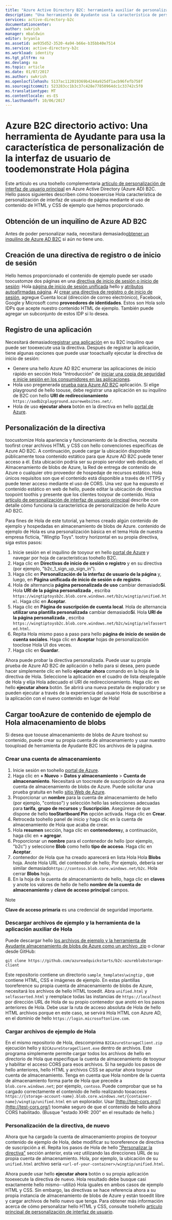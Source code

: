 ```yaml
---
title: "Azure Active Directory B2C: herramienta auxiliar de personalización de la interfaz de usuario de página | Microsoft Docs"
description: "Una herramienta de Ayudante usa la característica de personalización de interfaz de usuario de página de toodemonstrate hello en Azure Active Directory B2C"
services: active-directory-b2c
documentationcenter: 
author: swkrish
manager: mbaldwin
editor: bryanla
ms.assetid: ae935d52-3520-4a94-b66e-b35bb40e7514
ms.service: active-directory-b2c
ms.workload: identity
ms.tgt_pltfrm: na
ms.devlang: na
ms.topic: article
ms.date: 01/07/2017
ms.author: swkrish
ms.openlocfilehash: 5137ac112019369b4244a925df1acb96fefb758f
ms.sourcegitcommit: 523283cc1b3c37c428e77850964dc1c33742c5f0
ms.translationtype: MT
ms.contentlocale: es-ES
ms.lasthandoff: 10/06/2017
---
```

# <a name="azure-active-directory-b2c-a-helper-tool-used-toodemonstrate-hello-page-user-interface-ui-customization-feature"></a>Azure B2C directorio activo: Una herramienta de Ayudante para usa la característica de personalización de la interfaz de usuario de toodemonstrate Hola página
Este artículo es una toohello complementaria [artículo de personalización de interfaz de usuario principal](active-directory-b2c-reference-ui-customization.md) en Azure Active Directory (Azure AD) B2C. Hello pasos siguientes describen cómo tooexercise Hola característica de personalización de interfaz de usuario de página mediante el uso de contenido de HTML y CSS de ejemplo que hemos proporcionado.

## <a name="get-an-azure-ad-b2c-tenant"></a>Obtención de un inquilino de Azure AD B2C
Antes de poder personalizar nada, necesitará demasiado[obtener un inquilino de Azure AD B2C](active-directory-b2c-get-started.md) si aún no tiene uno.

## <a name="create-a-sign-up-or-sign-in-policy"></a>Creación de una directiva de registro o de inicio de sesión
Hello hemos proporcionado el contenido de ejemplo puede ser usado toocustomze dos páginas en una [directiva de inicio de sesión o inicio de sesión](active-directory-b2c-reference-policies.md): Hola [página de inicio de sesión unificada](active-directory-b2c-reference-ui-customization.md) hello y [atributos autoafirmadas página](active-directory-b2c-reference-ui-customization.md). Al [crear una directiva de registro o de inicio de sesión](active-directory-b2c-reference-policies.md#create-a-sign-up-or-sign-in-policy), agregue Cuenta local (dirección de correo electrónico), Facebook, Google y Microsoft como **proveedores de identidades**. Estos son Hola solo IDPs que acepte nuestro contenido HTML de ejemplo.  También puede agregar un subconjunto de estos IDP si lo desea.

## <a name="register-an-application"></a>Registro de una aplicación
Necesitará demasiado[registrar una aplicación](active-directory-b2c-app-registration.md) en su B2C inquilino que puede ser tooexecute usa la directiva. Después de registrar la aplicación, tiene algunas opciones que puede usar tooactually ejecutar la directiva de inicio de sesión:

* Genere una hello Azure AD B2C enumerar las aplicaciones de inicio rápido en sección Hola "Introducción" de [iniciar una copia de seguridad e inicie sesión en los consumidores en las aplicaciones](active-directory-b2c-overview.md#get-started).
* Hola uso pregenerada [prueba para Azure AD B2C](https://aadb2cplayground.azurewebsites.net) aplicación. Si elige playground de hello toouse, debe registrar una aplicación en su inquilino de B2C con hello **URI de redireccionamiento** `https://aadb2cplayground.azurewebsites.net/`.
* Hola de uso **ejecutar ahora** botón en la directiva en hello [portal de Azure](https://portal.azure.com/).

## <a name="customize-your-policy"></a>Personalización de la directiva
toocustomize Hola apariencia y funcionamiento de la directiva, necesita toofirst crear archivos HTML y CSS con hello convenciones específicas de Azure AD B2C. A continuación, puede cargar la ubicación disponible públicamente tooa contenido estático para que Azure AD B2C puede tener acceso a él. Esta ubicación podría ser su propio servidor web dedicado, el Almacenamiento de blobs de Azure, la Red de entrega de contenido de Azure o cualquier otro proveedor de hospedaje de recursos estático. Hola únicos requisitos son que el contenido está disponible a través de HTTPS y puede tener acceso mediante el uso de CORS. Una vez que ha expuesto el contenido estático en web de hello, puede editar la ubicación de directiva toopoint toothis y presente que los clientes tooyour de contenido. Hola [artículo de personalización de interfaz de usuario principal](active-directory-b2c-reference-ui-customization.md) describe con detalle cómo funciona la característica de personalización de hello Azure AD B2C.

Para fines de Hola de este tutorial, ya hemos creado algún contenido de ejemplo y hospedadas en almacenamiento de blobs de Azure. contenido de ejemplo de Hola es una personalización básica en el tema Hola de nuestra empresa ficticia, "Wingtip Toys". tootry horizontal en su propia directiva, siga estos pasos:

1. Inicie sesión en el inquilino de tooyour en hello [portal de Azure](https://portal.azure.com/) y navegar por hoja de características toohello B2C.
2. Haga clic en **Directivas de inicio de sesión o registro** y en su directiva (por ejemplo, "b2c\_1\_sign\_up\_sign\_in").
3. Haga clic en **Personalización de la interfaz de usuario de la página** y, luego, en **Página unificada de inicio de sesión o de registro**.
4. Hola de alternancia **página personalizada de uso** cambiar demasiado**Sí**. Hola **URI de la página personalizada** , escriba `https://wingtiptoysb2c.blob.core.windows.net/b2c/wingtip/unified.html`. Haga clic en **Aceptar**.
5. Haga clic en **Página de suscripción de cuenta local**. Hola de alternancia **utilizar una plantilla personalizada** cambiar demasiado**Sí**. Hola **URI de la página personalizada** , escriba `https://wingtiptoysb2c.blob.core.windows.net/b2c/wingtip/selfasserted.html`.
6. Repita Hola mismo paso a paso para hello **página de inicio de sesión de cuenta sociales**.
   Haga clic en **Aceptar** hojas de personalización tooclose Hola UI dos veces.
7. Haga clic en **Guardar**.

Ahora puede probar la directiva personalizada. Puede usar su propia prueba de Azure AD B2C de aplicación o hello para si desea, pero puede hacer simplemente clic en hello **ejecutar ahora** comando en la hoja de la directiva de Hola. Seleccione la aplicación en el cuadro de lista desplegable de Hola y elija Hola adecuado el URI de redireccionamiento. Haga clic en hello **ejecutar ahora** botón. Se abrirá una nueva pestaña de explorador y se pueden ejecutar a través de la experiencia del usuario Hola de suscribirse a la aplicación con el nuevo contenido en lugar de Hola!

## <a name="upload-hello-sample-content-tooazure-blob-storage"></a>Cargar tooAzure de contenido de ejemplo de Hola almacenamiento de blobs
Si desea que toouse almacenamiento de blobs de Azure toohost su contenido, puede crear su propia cuenta de almacenamiento y usar nuestro tooupload de herramienta de Ayudante B2C los archivos de la página.

### <a name="create-a-storage-account"></a>Crear una cuenta de almacenamiento
1. Inicie sesión en toohello [portal de Azure](https://portal.azure.com/).
2. Haga clic en **+ Nuevo** > **Datos y almacenamiento** > **Cuenta de almacenamiento**. Necesitará un toocreate de suscripción de Azure una cuenta de almacenamiento de blobs de Azure. Puede solicitar una prueba gratuita en hello [sitio Web de Azure](https://azure.microsoft.com/pricing/free-trial/).
3. Proporcionar un **nombre** para la cuenta de almacenamiento de hello (por ejemplo, "contoso") y selección hello las selecciones adecuadas para **tarifa**, **grupo de recursos** y  **Suscripción**. Asegúrese de que dispone de hello **tooStartboard Pin** opción activada. Haga clic en **Crear**.
4. Retroceda toohello panel de inicio y haga clic en la cuenta de almacenamiento de Hola que acaba de crear.
5. Hola **resumen** sección, haga clic en **contenedores**y, a continuación, haga clic en **+ agregar**.
6. Proporcionar un **nombre** para el contenedor de hello (por ejemplo, "b2c") y seleccione **Blob** como hello **tipo de acceso**. Haga clic en **Aceptar**.
7. contenedor de Hola que ha creado aparecerá en lista Hola Hola **Blobs** hoja. Anote Hola URL del contenedor de hello; Por ejemplo, debería ser similar demasiado`https://contoso.blob.core.windows.net/b2c`. Hola cerrar **Blobs** hoja.
8. En la hoja de la cuenta de almacenamiento de hello, haga clic en **claves** y anote los valores de hello de hello **nombre de la cuenta de almacenamiento** y **clave de acceso principal** campos.

> [!NOTE]
> **Clave de acceso primaria** es una credencial de seguridad importante.
> 
> 

### <a name="download-hello-helper-tool-and-sample-files"></a>Descargar archivos de ejemplo y la herramienta de la aplicación auxiliar de Hola
Puede descargar hello [los archivos de ejemplo y la herramienta de Ayudante almacenamiento de blobs de Azure como un archivo .zip](https://github.com/azureadquickstarts/b2c-azureblobstorage-client/archive/master.zip) o clonar desde GitHub:

```
git clone https://github.com/azureadquickstarts/b2c-azureblobstorage-client
```

Este repositorio contiene un directorio `sample_templates\wingtip` , que contiene HTML, CSS e imágenes de ejemplo. En estas plantillas tooreference su propia cuenta de almacenamiento de blobs de Azure, necesitará los archivos de hello HTML tooedit. Abra `unified.html` y `selfasserted.html` y reemplace todas las instancias de `https://localhost` por dirección URL de Hola de su propio contenedor que anotó en los pasos anteriores de Hola. Debe usar la ruta de acceso absoluta de Hola de hello HTML archivos porque en este caso, se servirá Hola HTML con Azure AD, en el dominio de hello `https://login.microsoftonline.com`.

### <a name="upload-hello-sample-files"></a>Cargar archivos de ejemplo de Hola
En el mismo repositorio de Hola, descomprima `B2CAzureStorageClient.zip` ejecución hello y `B2CAzureStorageClient.exe` dentro de archivos. Este programa simplemente permite cargar todos los archivos de hello en directorio de Hola que especifique la cuenta de almacenamiento de tooyour y habilitar el acceso CORS para esos archivos. Si ha seguido los pasos de hello anteriores, hello HTML y archivos CSS se apuntar ahora tooyour cuenta de almacenamiento. Tenga en cuenta que Hola nombre de la cuenta de almacenamiento forma parte de Hola que precede a `blob.core.windows.net`; por ejemplo, `contoso`. Puede comprobar que se ha cargado correctamente el contenido de hello realizando tooaccess `https://{storage-account-name}.blob.core.windows.net/{container-name}/wingtip/unified.html` en un explorador. Usar [http://test-cors.org/](http://test-cors.org/) toomake seguro de que el contenido de hello ahora CORS habilitado. (Busque "estado XHR: 200" en el resultado de hello.)

### <a name="customize-your-policy-again"></a>Personalización de la directiva, de nuevo
Ahora que ha cargado la cuenta de almacenamiento propios de tooyour contenido de ejemplo de Hola, debe modificar su tooreference de directiva de suscripción a él. Repita los pasos de Hola de hello ["Personalizar la directiva"](#customize-your-policy) sección anterior, esta vez utilizando las direcciones URL de su propia cuenta de almacenamiento. Hola, por ejemplo, la ubicación de su `unified.html` archivo sería `<url-of-your-container>/wingtip/unified.html`.

Ahora puede usar hello **ejecutar ahora** botón o su propia aplicación tooexecute la directiva de nuevo. Hola resultado debe busque casi exactamente hello mismo--utilizó Hola iguales en ambos casos de ejemplo HTML y CSS. Sin embargo, las directivas se hace referencia ahora a su propia instancia de almacenamiento de blobs de Azure y están tooedit libre y cargar archivos de hello nuevo que tenga. Para obtener más información acerca de cómo personalizar hello HTML y CSS, consulte toohello [artículo principal de personalización de interfaz de usuario](active-directory-b2c-reference-ui-customization.md).

